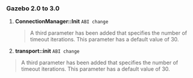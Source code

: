 ### Gazebo 2.0 to 3.0

1. **ConnectionManager::Init** `ABI change`

    > A third parameter has been added that specifies the number of timeout iterations. This parameter has a default value of 30.
1. **transport::init** `ABI change`

> A third parameter has been added that specifies the number of timeout iterations. This parameter has a default value of 30.

